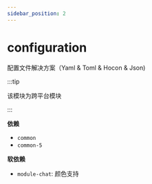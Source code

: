 ```yaml
---
sidebar_position: 2
---
```


# configuration

配置文件解决方案（Yaml & Toml & Hocon & Json)

:::tip

该模块为跨平台模块

:::

**依赖**

- `common`
- `common-5`

**软依赖**

- `module-chat`: 颜色支持